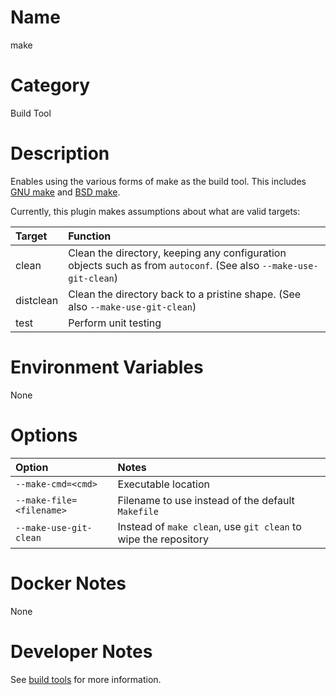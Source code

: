 <!---
  Licensed to the Apache Software Foundation (ASF) under one
  or more contributor license agreements.  See the NOTICE file
  distributed with this work for additional information
  regarding copyright ownership.  The ASF licenses this file
  to you under the Apache License, Version 2.0 (the
  "License"); you may not use this file except in compliance
  with the License.  You may obtain a copy of the License at

    http://www.apache.org/licenses/LICENSE-2.0

  Unless required by applicable law or agreed to in writing,
  software distributed under the License is distributed on an
  "AS IS" BASIS, WITHOUT WARRANTIES OR CONDITIONS OF ANY
  KIND, either express or implied.  See the License for the
  specific language governing permissions and limitations
  under the License.
-->

# Name

make

# Category

Build Tool

# Description

Enables using the various forms of make as the build tool.  This includes [GNU make](https://www.gnu.org/software/make/) and [BSD make](https://www.freebsd.org/cgi/man.cgi?make(1)).

Currently, this plugin makes assumptions about what are valid targets:

| Target | Function |
|:-------|:---------|
| clean | Clean the directory, keeping any configuration objects such as from `autoconf`.  (See also `--make-use-git-clean`) |
| distclean | Clean the directory back to a pristine shape. (See also `--make-use-git-clean`) |
| test | Perform unit testing |

# Environment Variables

None

# Options

| Option | Notes |
|:---------|:------|
| `--make-cmd=<cmd>` | Executable location |
| `--make-file=<filename>` | Filename to use instead of the default `Makefile` |
| `--make-use-git-clean` | Instead of `make clean`, use `git clean` to wipe the repository |

# Docker Notes

None

# Developer Notes

See [build tools](../../buildtools) for more information.
